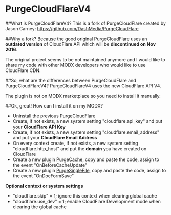 PurgeCloudFlareV4
=================

##What is PurgeCloudFlareV4?
This is a fork of PurgeCloudFlare created by Jason Carney: https://github.com/DashMedia/PurgeCloudFlare

##Why a fork?
Because the good original PurgeCloudFlare uses an **outdated version** of CloudFlare API which will be **discontinued on Nov 2016**.

The original project seems to be not maintained anymore and I would like to share my code with other MODX developers who would like to use CloudFlare CDN.

##So, what are the differences between PurgeCloudFlare and PurgeCloudFlareV4?
PurgeCloudFlareV4 uses the new CloudFlare API V4.

The plugin is not on MODX marketplace so you need to install it manually.

##Ok, great! How can I install it on my MODX?
* Uninstall the previous PurgeCloudFlare
* Create, if not exists, a new system setting "cloudflare.api_key" and put your **CloudFlare API Key**
* Create, if not exists, a new system setting "cloudflare.email_address" and put your **CloudFlare Email Address**
* On every context create, if not exists, a new system setting "cloudflare.http_host" and put the **domain** you have created on CloudFlare
* Create a new plugin [PurgeCache](https://github.com/friimaind/PurgeCloudFlareV4/blob/master/elements/plugins/PurgeCache.php), copy and paste the code, assign to the event "OnBeforeCacheUpdate"
* Create a new plugin [PurgeSingleFile](https://github.com/friimaind/PurgeCloudFlareV4/blob/master/elements/plugins/PurgeSingleFile.php), copy and paste the code, assign to the event "OnDocFormSave"

**Optional context or system settings**
* "cloudflare.skip" = 1; ignore this context when clearing global cache
* "cloudflare.use_dev" = 1; enable CloudFlare Development mode when clearing the global cache
